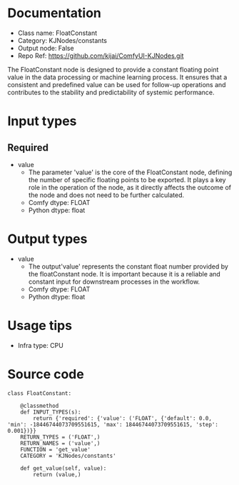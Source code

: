 # Documentation
- Class name: FloatConstant
- Category: KJNodes/constants
- Output node: False
- Repo Ref: https://github.com/kijai/ComfyUI-KJNodes.git

The FloatConstant node is designed to provide a constant floating point value in the data processing or machine learning process. It ensures that a consistent and predefined value can be used for follow-up operations and contributes to the stability and predictability of systemic performance.

# Input types
## Required
- value
    - The parameter 'value' is the core of the FloatConstant node, defining the number of specific floating points to be exported. It plays a key role in the operation of the node, as it directly affects the outcome of the node and does not need to be further calculated.
    - Comfy dtype: FLOAT
    - Python dtype: float

# Output types
- value
    - The output'value' represents the constant float number provided by the floatConstant node. It is important because it is a reliable and constant input for downstream processes in the workflow.
    - Comfy dtype: FLOAT
    - Python dtype: float

# Usage tips
- Infra type: CPU

# Source code
```
class FloatConstant:

    @classmethod
    def INPUT_TYPES(s):
        return {'required': {'value': ('FLOAT', {'default': 0.0, 'min': -18446744073709551615, 'max': 18446744073709551615, 'step': 0.001})}}
    RETURN_TYPES = ('FLOAT',)
    RETURN_NAMES = ('value',)
    FUNCTION = 'get_value'
    CATEGORY = 'KJNodes/constants'

    def get_value(self, value):
        return (value,)
```